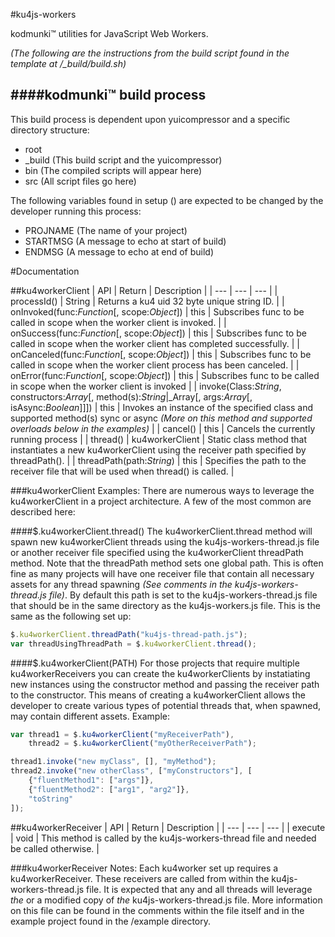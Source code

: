 #ku4js-workers

kodmunki™ utilities for JavaScript Web Workers.

*(The following are the instructions from the build script found in the template at /_build/build.sh)*

####kodmunki™ build process
---

This build process is dependent upon yuicompressor and a specific directory structure:

* root  
 * _build (This build script and the yuicompressor)
 * bin (The compiled scripts will appear here)
 * src (All script files go here)

The following variables found in setup () are
expected to be changed by the developer running
this process:

* PROJNAME (The name of your project)
* STARTMSG (A message to echo at start of build)
* ENDMSG (A message to echo at end of build)

#Documentation

##ku4workerClient
| API | Return | Description |
| --- | --- | --- |
| processId() | String | Returns a ku4 uid 32 byte unique string ID. |
| onInvoked(func:_Function_[, scope:_Object_]) | this | Subscribes func to be called in scope when the worker client is invoked. |
| onSuccess(func:_Function_[, scope:_Object_]) | this | Subscribes func to be called in scope when the worker client has completed successfully. |
| onCanceled(func:_Function_[, scope:_Object_]) | this | Subscribes func to be called in scope when the worker client process has been canceled. |
| onError(func:_Function_[, scope:_Object_]) | this | Subscribes func to be called in scope when the worker client is invoked |
| invoke(Class:_String_, constructors:_Array_[, method(s):_String_|_Array[, args:_Array_[, isAsync:_Boolean_]]]) | this | Invokes an instance of the specified class and supported method(s) sync or async _(More on this method and supported overloads below in the examples)_ |
| cancel() | this | Cancels the currently running process |
| thread() | ku4workerClient | Static class method that instantiates a new ku4workerClient using the receiver path specified by threadPath(). |
| threadPath(path:_String_) | this | Specifies the path to the receiver file that will be used when thread() is called. |

###ku4workerClient Examples:
There are numerous ways to leverage the ku4workerClient in a project architecture. A few of the most common are
described here:

####$.ku4workerClient.thread()
The ku4workerClient.thread method will spawn new ku4workerClient threads using the ku4js-workers-thread.js file or another
receiver file specified using the ku4workerClient threadPath method. Note that the threadPath method sets one global path.
This is often fine as many projects will have one receiver file that contain all necessary assets for any thread spawning
_(See comments in the ku4js-workers-thread.js file)_. By default this path is set to the ku4js-workers-thread.js file that
should be in the same directory as the ku4js-workers.js file. This is the same as the following set up:

```javascript
$.ku4workerClient.threadPath("ku4js-thread-path.js");
var threadUsingThreadPath = $.ku4workerClient.thread();
```

####$.ku4workerClient(PATH)
For those projects that require multiple ku4workerReceivers you can create the ku4workerClients by instatiating new
instances using the constructor method and passing the receiver path to the constructor. This means of creating a
ku4workerClient allows the developer to create various types of potential threads that, when spawned, may contain
different assets. Example:

```javascript
var thread1 = $.ku4workerClient("myReceiverPath"),
    thread2 = $.ku4workerClient("myOtherReceiverPath");

thread1.invoke("new myClass", [], "myMethod");
thread2.invoke("new otherClass", ["myConstructors"], [
    {"fluentMethod1": ["args"]},
    {"fluentMethod2": ["arg1", "arg2"]},
    "toString"
]);
```

##ku4workerReceiver
| API | Return | Description |
| --- | --- | --- |
| execute | void | This method is called by the ku4js-workers-thread file and needed be called otherwise. |

###ku4workerReceiver Notes:
Each ku4worker set up requires a ku4workerReceiver. These receivers are called from within the ku4js-workers-thread.js
file. It is expected that any and all threads will leverage _the_ or a modified copy of _the_ ku4js-workers-thread.js
file. More information on this file can be found in the comments within the file itself and in the example project
found in the /example directory.